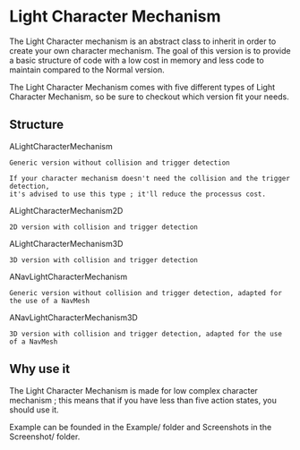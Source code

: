 # Light Character Mechanism

The Light Character mechanism is an abstract class to inherit in order to create your own
character mechanism. The goal of this version is to provide a basic structure of code with
a low cost in memory and less code to maintain compared to the Normal version.

The Light Character Mechanism comes with five different types of Light Character Mechanism, so be
sure to checkout which version fit your needs.

## Structure

ALightCharacterMechanism

    Generic version without collision and trigger detection
    
    If your character mechanism doesn't need the collision and the trigger detection,
    it's advised to use this type ; it'll reduce the processus cost.

ALightCharacterMechanism2D

    2D version with collision and trigger detection

ALightCharacterMechanism3D

    3D version with collision and trigger detection

ANavLightCharacterMechanism

    Generic version without collision and trigger detection, adapted for the use of a NavMesh

ANavLightCharacterMechanism3D

    3D version with collision and trigger detection, adapted for the use of a NavMesh

## Why use it

The Light Character Mechanism is made for low complex character mechanism ;
this means that if you have less than five action states, you should use it.

Example can be founded in the Example/ folder and Screenshots in the Screenshot/ folder.
